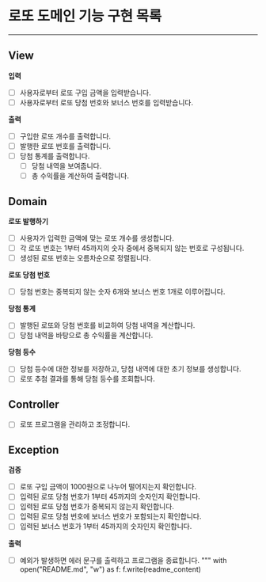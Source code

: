
# 로또 도메인 기능 구현 목록

---

## View

**입력**
- [ ] 사용자로부터 로또 구입 금액을 입력받습니다.
- [ ] 사용자로부터 로또 당첨 번호와 보너스 번호를 입력받습니다.

**출력**
- [ ] 구입한 로또 개수를 출력합니다.
- [ ] 발행한 로또 번호를 출력합니다.
- [ ] 당첨 통계를 출력합니다.
    - [ ] 당첨 내역을 보여줍니다.
    - [ ] 총 수익률을 계산하여 출력합니다.

## Domain

**로또 발행하기**
- [ ] 사용자가 입력한 금액에 맞는 로또 개수를 생성합니다.
- [ ] 각 로또 번호는 1부터 45까지의 숫자 중에서 중복되지 않는 번호로 구성됩니다.
- [ ] 생성된 로또 번호는 오름차순으로 정렬됩니다.

**로또 당첨 번호**
- [ ] 당첨 번호는 중복되지 않는 숫자 6개와 보너스 번호 1개로 이루어집니다.

**당첨 통계**
- [ ] 발행된 로또와 당첨 번호를 비교하여 당첨 내역을 계산합니다.
- [ ] 당첨 내역을 바탕으로 총 수익률을 계산합니다.

**당첨 등수**
- [ ] 당첨 등수에 대한 정보를 저장하고, 당첨 내역에 대한 초기 정보를 생성합니다.
- [ ] 로또 추첨 결과를 통해 당첨 등수를 조회합니다.

## Controller
- [ ] 로또 프로그램을 관리하고 조정합니다.

## Exception

**검증**
- [ ] 로또 구입 금액이 1000원으로 나누어 떨어지는지 확인합니다.
- [ ] 입력된 로또 당첨 번호가 1부터 45까지의 숫자인지 확인합니다.
- [ ] 입력된 로또 당첨 번호가 중복되지 않는지 확인합니다.
- [ ] 입력된 로또 당첨 번호에 보너스 번호가 포함되는지 확인합니다.
- [ ] 입력된 보너스 번호가 1부터 45까지의 숫자인지 확인합니다.

**출력**
- [ ] 예외가 발생하면 에러 문구를 출력하고 프로그램을 종료합니다.
  """
  with open("README.md", "w") as f:
  f.write(readme_content)


